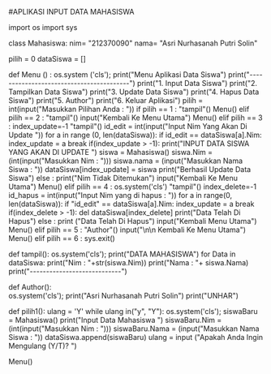 #APLIKASI INPUT DATA MAHASISWA 


import os
import sys

class Mahasiswa:
        nim= "212370090"
        nama= "Asri Nurhasanah Putri Solin"

pilih = 0
dataSiswa = []

def Menu () : 
    os.system ('cls');
    print("Menu Aplikasi Data Siswa")
    print("-----------------------------------------")
    print("1. Input Data Siswa")
    print("2. Tampilkan Data Siswa")
    print("3. Update Data Siswa")
    print("4. Hapus Data Siswa")
    print("5. Author")
    print("6. Keluar Aplikasi")
    pilih = int(input("Masukkan Pilihan Anda : "))
if pilih == 1 :
    "tampil"()
    Menu()
elif pilih == 2 :
    "tampil"()
    input("Kembali Ke Menu Utama")
    Menu()
elif pilih == 3 :
    index_update=-1
    "tampil"()
    id_edit = int(input("Input Nim Yang Akan Di Update "))
    for a in range (0, len(dataSiswa)):
        if id_edit == dataSiswa[a].Nim:
            index_update = a 
            break
    if(index_update > -1):
        print("INPUT DATA SISWA YANG AKAN DI UPDATE ")
        siswa = Mahasiswa()
        siswa.Nim = (int(input("Masukkan Nim : ")))
        siswa.nama = (input("Masukkan Nama Siswa : "))
        dataSiswa[index_update] = siswa
        print("Berhasil Update Data Siswa")
    else : print("Nim Tidak Ditemukan")
    input("Kembali Ke Menu Utama")
    Menu()
elif pilih == 4 :
    os.system('cls')
    "tampil"()
    index_delete=-1
    id_hapus = int(input("Input Nim yang di hapus : "))
    for a in range(0, len(dataSiswa)):
        if "id_edit" == dataSiswa[a].Nim:
                    index_update = a
                    break
    if(index_delete > -1):
        del dataSiswa[index_delete]
        print("Data Telah Di Hapus")
    else : print ("Data Telah Di Hapus")
    input("Kembali Menu Utama")
    Menu()
elif pilih == 5 : 
    "Author"()
    input("\n\n Kembali Ke Menu Utama")
    Menu()
elif pilih == 6 :
    sys.exit()

def tampil():
    os.system('cls');
    print("DATA MAHASISWA")
    for Data in dataSiswa:
        print("Nim : "+str(siswa.Nim))
        print("Nama : "+ siswa.Nama)
        print("----------------------------")

def Author():    
    os.system('cls');
    print("Asri Nurhasanah Putri Solin")
    print("UNHAR")

def pilih1():
    ulang = 'Y'
    while ulang in("y", "Y"):
        os.system('cls');
        siswaBaru = Mahasiswa()
        print("Input Data Mahasiswa ")
        siswaBaru.Nim = (int(input("Masukkan Nim : ")))
        siswaBaru.Nama = (input("Masukkan Nama Siswa : "))
        dataSiswa.append(siswaBaru)
        ulang = input ("Apakah Anda Ingin Mengulang (Y/T)? ")

Menu()
